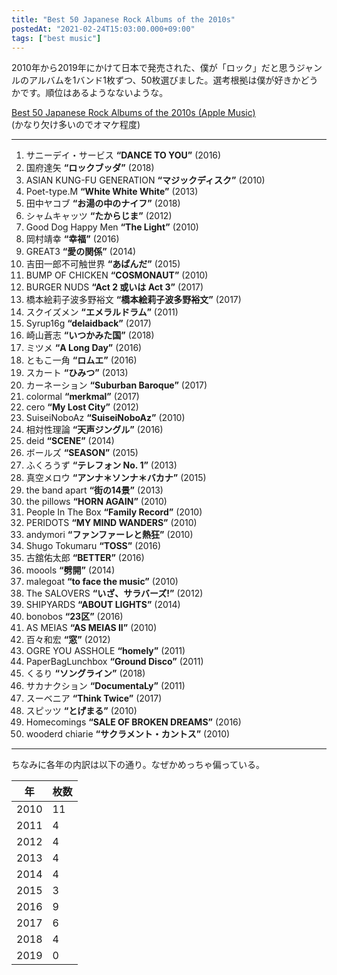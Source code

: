 ```yaml
---
title: "Best 50 Japanese Rock Albums of the 2010s"
postedAt: "2021-02-24T15:03:00.000+09:00"
tags: ["best music"]
---
```


2010年から2019年にかけて日本で発売された、僕が「ロック」だと思うジャンルのアルバムを1バンド1枚ずつ、50枚選びました。選考根拠は僕が好きかどうかです。順位はあるようなないような。

[Best 50 Japanese Rock Albums of the 2010s (Apple Music)](https://music.apple.com/jp/playlist/best-50-japanese-rock-albums-of-the-2010s/pl.u-zPy1ak5IMpdaXj)  
(かなり欠け多いのでオマケ程度)

---

1. サニーデイ・サービス **“DANCE TO YOU”** (2016)
2. 国府達矢 **“ロックブッダ”** (2018)
3. ASIAN KUNG-FU GENERATION **“マジックディスク”** (2010)
4. Poet-type.M **“White White White”** (2013)
5. 田中ヤコブ **“お湯の中のナイフ”** (2018)
6. シャムキャッツ **“たからじま”** (2012)
7. Good Dog Happy Men **“The Light”** (2010)
8. 岡村靖幸 **“幸福”** (2016)
9. GREAT3 **“愛の関係”** (2014)
10. 吉田一郎不可触世界 **“あぱんだ”** (2015)
11. BUMP OF CHICKEN **“COSMONAUT”** (2010)
12. BURGER NUDS **“Act 2 或いは Act 3”** (2017)
13. 橋本絵莉子波多野裕文 **“橋本絵莉子波多野裕文”** (2017)
14. スクイズメン **“エメラルドラム”** (2011)
15. Syrup16g **“delaidback”** (2017)
16. 崎山蒼志 **“いつかみた国”** (2018)
17. ミツメ **“A Long Day”** (2016)
18. ともこ一角 **“ロムエ”** (2016)
19. スカート **“ひみつ”** (2013)
20. カーネーション **“Suburban Baroque”** (2017)
21. colormal **“merkmal”** (2017)
22. cero **“My Lost City”** (2012)
23. SuiseiNoboAz **“SuiseiNoboAz”** (2010)
24. 相対性理論 **“天声ジングル”** (2016)
25. deid **“SCENE”** (2014)
26. ボールズ **“SEASON”** (2015)
27. ふくろうず **“テレフォン No. 1”** (2013)
28. 真空メロウ **“アンナ＊ソンナ＊バカナ”** (2015)
29. the band apart **“街の14景”** (2013)
30. the pillows **“HORN AGAIN”** (2010)
31. People In The Box **“Family Record”** (2010)
32. PERIDOTS **“MY MIND WANDERS”** (2010)
33. andymori **“ファンファーレと熱狂”** (2010)
34. Shugo Tokumaru **“TOSS”** (2016)
35. 古舘佑太郎 **“BETTER”** (2016)
36. moools **“劈開”** (2014)
37. malegoat **“to face the music”** (2010)
38. The SALOVERS **“いざ、サラバーズ!”** (2012)
39. SHIPYARDS **“ABOUT LIGHTS”** (2014)
40. bonobos **“23区”** (2016)
41. AS MEIAS **“AS MEIAS II”** (2010)
42. 百々和宏 **“窓”** (2012)
43. OGRE YOU ASSHOLE **“homely”** (2011)
44. PaperBagLunchbox **“Ground Disco”** (2011)
45. くるり **“ソングライン”** (2018)
46. サカナクション **“DocumentaLy”** (2011)
47. スーベニア **“Think Twice”** (2017)
48. スピッツ **“とげまる”** (2010)
49. Homecomings **“SALE OF BROKEN DREAMS”** (2016)
50. wooderd chiarie **“サクラメント・カントス”** (2010)

---

ちなみに各年の内訳は以下の通り。なぜかめっちゃ偏っている。

| 年    | 枚数 |
| ---- | -- |
| 2010 | 11 |
| 2011 | 4  |
| 2012 | 4  |
| 2013 | 4  |
| 2014 | 4  |
| 2015 | 3  |
| 2016 | 9  |
| 2017 | 6  |
| 2018 | 4  |
| 2019 | 0  |